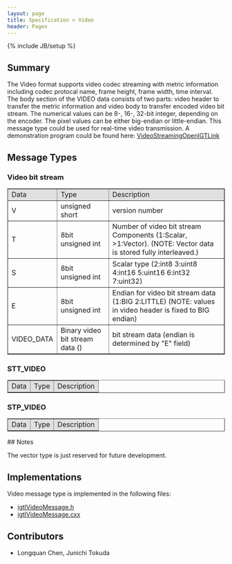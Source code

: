 ```yaml
---
layout: page
title: Specification > Video
header: Pages
---
```

{% include JB/setup %}


## Summary

The Video format supports video codec streaming with metric information including codec protocal name,
frame height, frame width, time interval. The body section of the VIDEO
data consists of two parts: video header to transfer the metric information and video body
to transfer encoded video bit stream. The numerical values can be 8-, 16-, 32-bit integer, depending on the encoder.
The pixel values can be either big-endian or little-endian. This message type could be used for real-time video transmission. 
A demonstration program could be found here: [VideoStreamingOpenIGTLink](https://github.com/openigtlink/VideoStreamingOpenIGTLink)



## Message Types
### Video bit stream

<table border="1" cellpadding="5" cellspacing="0" align="center">
<tr>
<td style="background:#e0e0e0;"> Data
</td><td style="background:#e0e0e0;"> Type
</td><td style="background:#e0e0e0;"> Description
</td></tr>
<tr>
<td align="left"> V
</td><td align="left"> unsigned short
</td><td align="left"> version number
</td></tr>
<tr>
<td align="left"> T
</td><td align="left"> 8bit unsigned int
</td><td align="left"> Number of video bit stream Components (1:Scalar, &gt;1:Vector). (NOTE: Vector data is stored fully interleaved.)
</td></tr>
<tr>
<td align="left"> S
</td><td align="left"> 8bit unsigned int
</td><td align="left"> Scalar type (2:int8 3:uint8 4:int16 5:uint16 6:int32 7:uint32)
</td></tr>
<tr>
<td align="left"> E
</td><td align="left"> 8bit unsigned int
</td><td align="left"> Endian for video bit stream data (1:BIG 2:LITTLE) (NOTE: values in video header is fixed to BIG endian)
</td></tr>
<tr>
<td align="left"> VIDEO_DATA
</td><td align="left"> Binary video bit stream data ()
</td><td align="left"> bit stream data  (endian is determined by "E" field)
</td></tr>
</table>

### STT_VIDEO

<table border="1" cellpadding="5" cellspacing="0" align="center">
<tr>
<td style="background:#e0e0e0;"> Data
</td><td style="background:#e0e0e0;"> Type
</td><td style="background:#e0e0e0;"> Description
</td></tr>
</table>

### STP_VIDEO

<table border="1" cellpadding="5" cellspacing="0" align="center">
<tr>
<td style="background:#e0e0e0;"> Data
</td><td style="background:#e0e0e0;"> Type
</td><td style="background:#e0e0e0;"> Description
</td></tr>
</table>
## Notes

The vector type is just reserved for future development.

## Implementations

Video message type is implemented in the following files:

* [igtlVideoMessage.h](https://github.com/openigtlink/OpenIGTLink/blob/master/Source/igtlVideoMessage.h)
* [igtlVideoMessage.cxx](https://github.com/openigtlink/OpenIGTLink/blob/master/Source/igtlVideoMessage.cxx)

## Contributors
* Longquan Chen, Junichi Tokuda
